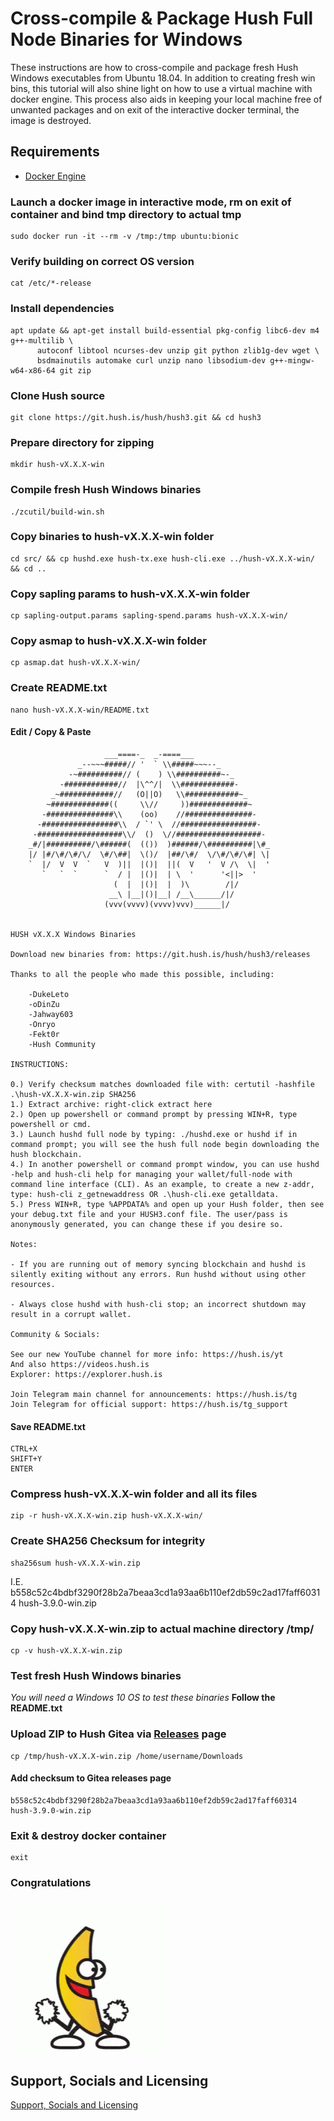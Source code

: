 # Cross-compile & Package Hush Full Node Binaries for Windows

These instructions are how to cross-compile and package fresh Hush Windows executables from Ubuntu 18.04. In addition to creating fresh win bins, this tutorial will also shine light on how to use a virtual machine with docker engine. This process also aids in keeping your local machine free of unwanted packages and on exit of the interactive docker terminal, the image is destroyed.

## Requirements
- [Docker Engine](https://docs.docker.com/engine/install)

### Launch a docker image in interactive mode, rm on exit of container and bind tmp directory to actual tmp
```
sudo docker run -it --rm -v /tmp:/tmp ubuntu:bionic
```

### Verify building on correct OS version
```
cat /etc/*-release
```
### Install dependencies
```
apt update && apt-get install build-essential pkg-config libc6-dev m4 g++-multilib \
      autoconf libtool ncurses-dev unzip git python zlib1g-dev wget \
      bsdmainutils automake curl unzip nano libsodium-dev g++-mingw-w64-x86-64 git zip
```
 
### Clone Hush source
```   
git clone https://git.hush.is/hush/hush3.git && cd hush3
```

### Prepare directory for zipping
```
mkdir hush-vX.X.X-win
```

### Compile fresh Hush Windows binaries
```
./zcutil/build-win.sh
```

### Copy binaries to hush-vX.X.X-win folder
```
cd src/ && cp hushd.exe hush-tx.exe hush-cli.exe ../hush-vX.X.X-win/ && cd ..
```

### Copy sapling params to hush-vX.X.X-win folder
```
cp sapling-output.params sapling-spend.params hush-vX.X.X-win/
```

### Copy asmap to hush-vX.X.X-win folder
```
cp asmap.dat hush-vX.X.X-win/
```


### Create README.txt
```
nano hush-vX.X.X-win/README.txt
```

#### Edit / Copy & Paste 

```
                     ___====-_  _-====___
               _--~~~#####// '  ` \\#####~~~--_
             -~##########// (    ) \\##########~-_
           -############//  |\^^/|  \\############-
         _~############//   (O||O)   \\############~_
        ~#############((     \\//     ))#############~
       -###############\\    (oo)    //###############-
      -#################\\  / `' \  //#################-
     -###################\\/  ()  \//###################-
    _#/|##########/\######(  (())  )######/\##########|\#_
    |/ |#/\#/\#/\/  \#/\##|  \()/  |##/\#/  \/\#/\#/\#| \|
    `  |/  V  V  `   V  )||  |()|  ||(  V   '  V /\  \|  '
       `   `  `      `  / |  |()|  | \  '      '<||>  '
                       (  |  |()|  |  )\        /|/
                      __\ |__|()|__| /__\______/|/
                     (vvv(vvvv)(vvvv)vvv)______|/


HUSH vX.X.X Windows Binaries

Download new binaries from: https://git.hush.is/hush/hush3/releases

Thanks to all the people who made this possible, including:
	
	-DukeLeto
	-oDinZu
	-Jahway603
	-Onryo
	-Fekt0r
	-Hush Community

INSTRUCTIONS:

0.) Verify checksum matches downloaded file with: certutil -hashfile .\hush-vX.X.X-win.zip SHA256
1.) Extract archive: right-click extract here
2.) Open up powershell or command prompt by pressing WIN+R, type powershell or cmd.
3.) Launch hushd full node by typing: ./hushd.exe or hushd if in command prompt; you will see the hush full node begin downloading the hush blockchain.
4.) In another powershell or command prompt window, you can use hushd -help and hush-cli help for managing your wallet/full-node with command line interface (CLI). As an example, to create a new z-addr, type: hush-cli z_getnewaddress OR .\hush-cli.exe getalldata.
5.) Press WIN+R, type %APPDATA% and open up your Hush folder, then see your debug.txt file and your HUSH3.conf file. The user/pass is anonymously generated, you can change these if you desire so.

Notes: 

- If you are running out of memory syncing blockchain and hushd is silently exiting without any errors. Run hushd without using other resources. 

- Always close hushd with hush-cli stop; an incorrect shutdown may result in a corrupt wallet. 

Community & Socials: 

See our new YouTube channel for more info: https://hush.is/yt
And also https://videos.hush.is
Explorer: https://explorer.hush.is

Join Telegram main channel for announcements: https://hush.is/tg
Join Telegram for official support: https://hush.is/tg_support
```

#### Save README.txt
```
CTRL+X
SHIFT+Y
ENTER
```

### Compress hush-vX.X.X-win folder and all its files
```
zip -r hush-vX.X.X-win.zip hush-vX.X.X-win/
```

### Create SHA256 Checksum for integrity
```
sha256sum hush-vX.X.X-win.zip 
```
I.E. b558c52c4bdbf3290f28b2a7beaa3cd1a93aa6b110ef2db59c2ad17faff60314  hush-3.9.0-win.zip

### Copy hush-vX.X.X-win.zip to actual machine directory /tmp/
```
cp -v hush-vX.X.X-win.zip
```

### Test fresh Hush Windows binaries
*You will need a Windows 10 OS to test these binaries*
**Follow the README.txt**

### Upload ZIP to Hush Gitea via [Releases](https://git.hush.is/hush/hush3/releases) page
```
cp /tmp/hush-vX.X.X-win.zip /home/username/Downloads
```
#### Add checksum to Gitea releases page
```
b558c52c4bdbf3290f28b2a7beaa3cd1a93aa6b110ef2db59c2ad17faff60314  hush-3.9.0-win.zip
```

### Exit & destroy docker container
```
exit
```

### Congratulations

![I Am A Banana](../images/banana-go-bananas.gif)

## Support, Socials and Licensing

<a href="https://git.hush.is/hush/hush3#support-and-socials"> Support, Socials and Licensing</a>